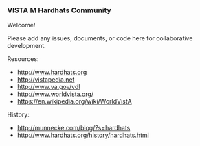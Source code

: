 ### VISTA M Hardhats Community

Welcome!  

Please add any issues, documents, or code here for collaborative development.


Resources:
* http://www.hardhats.org
* http://vistapedia.net
* http://www.va.gov/vdl
* http://www.worldvista.org/
* https://en.wikipedia.org/wiki/WorldVistA

History:
* http://munnecke.com/blog/?s=hardhats
* http://www.hardhats.org/history/hardhats.html

